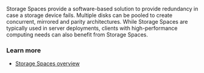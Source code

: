 Storage Spaces provide a software-based solution to provide redundancy in case a storage device fails. Multiple disks can be pooled to create concurrent, mirrored and parity architectures. While Storage Spaces are typically used in server deployments, clients with high-performance computing needs can also benefit from Storage Spaces.

### Learn more

 -  [Storage Spaces overview](/windows-server/storage/storage-spaces/overview)
